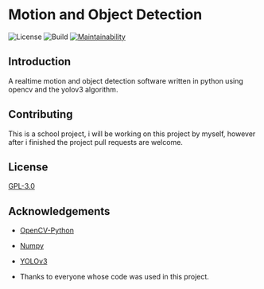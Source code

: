 # Motion and Object Detection

![License](https://img.shields.io/github/license/jb-0001/object-motion-detection?style=flat-square)
![Build](https://github.com/jb-0001/object-motion-detection/workflows/Build/badge.svg)
[![Maintainability](https://api.codeclimate.com/v1/badges/26ee3ca465a80cb1a3aa/maintainability)](https://codeclimate.com/github/jb-0001/object-motion-detection/maintainability)

## Introduction

 A realtime motion and object detection software written in python using opencv and the yolov3 algorithm.

## Contributing

This is a school project, i will be working on this project by myself, however after i finished the project pull requests are welcome.

## License

[GPL-3.0](https://choosealicense.com/licenses/gpl-3.0/)

## Acknowledgements

- [OpenCV-Python](https://github.com/skvark/opencv-python)

- [Numpy](https://github.com/numpy/numpy)

- [YOLOv3](https://pjreddie.com/media/files/papers/YOLOv3.pdf)

- Thanks to everyone whose code was used in this project.
